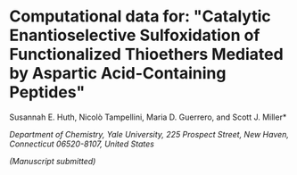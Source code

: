 # Computational data for: "Catalytic Enantioselective Sulfoxidation of Functionalized Thioethers Mediated by Aspartic Acid-Containing Peptides"

Susannah E. Huth, Nicolò Tampellini, Maria D. Guerrero, and Scott J. Miller*

*Department of Chemistry, Yale University, 225 Prospect Street, New Haven, Connecticut 06520-8107, United States*

*(Manuscript submitted)*

